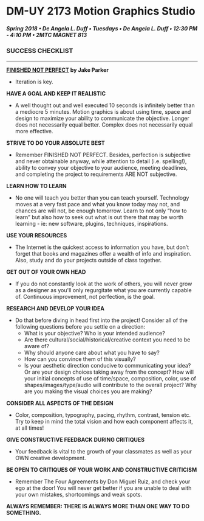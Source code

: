 # DM-UY 2173 Motion Graphics Studio

##### Spring 2018 • De Angela L. Duff • Tuesdays • De Angela L. Duff • 12:30 PM - 4:10 PM • 2MTC MAGNET 813

### SUCCESS CHECKLIST

---

**<a href="https://www.youtube.com/watch?v=Q4vWXbOLmaE" target="_blank">FINISHED NOT PERFECT</a> by Jake Parker**
* Iteration is key.

**HAVE A GOAL AND KEEP IT REALISTIC**
* A well thought out and well executed 10 seconds is infinitely better than a mediocre 5 minutes. Motion graphics is about using time, space and design to maximize your ability to communicate the objective. Longer does not necessarily equal better. Complex does not necessarily equal more effective. 

**STRIVE TO DO YOUR ABSOLUTE BEST**
* Remember FINISHED NOT PERFECT. Besides, perfection is subjective and never obtainable anyway, while attention to detail (i.e. spelling!), ability to convey your objective to your audience, meeting deadlines, and completing the project to requirements ARE NOT subjective. 

**LEARN HOW TO LEARN**
* No one will teach you better than you can teach yourself. Technology moves at a very fast pace and what you know today may not, and chances are will not, be enough tomorrow. Learn to not only “how to learn” but also how to seek out what is out there that may be worth learning - ie: new software, plugins, techniques, inspirations. 

**USE YOUR RESOURCES** 
* The Internet is the quickest access to information you have, but don’t forget that books and magazines offer a wealth of info and inspiration. Also, study and do your projects outside of class together. 

**GET OUT OF YOUR OWN HEAD** 
* If you do not constantly look at the work of others, you will never grow as a designer as you'll only regurgitate what you are currently capable of. Continuous improvement, not perfection, is the goal. 

**RESEARCH AND DEVELOP YOUR IDEA** 
* Do that before diving in head first into the project! Consider all of the following questions before you settle on a direction:
    * What is your objective? Who is your intended audience?
    * Are there cultural/social/historical/creative context you need to be aware of?
    * Why should anyone care about what you have to say?
    * How can you convince them of this visually?
    * Is your aesthetic direction conducive to communicating your idea? Or are your design choices taking away from the concept? How will your initial concepts of use of time/space, composition, color, use of shapes/images/type/audio will contribute to the overall project? Why are you making the visual choices you are making? 

**CONSIDER ALL ASPECTS OF THE DESIGN** 
* Color, composition, typography, pacing, rhythm, contrast, tension etc. Try to keep in mind the total vision and how each component affects it, at all times! 

**GIVE CONSTRUCTIVE FEEDBACK DURING CRITIQUES**
* Your feedback is vital to the growth of your classmates as well as your OWN creative
development. 

**BE OPEN TO CRITIQUES OF YOUR WORK AND CONSTRUCTIVE CRITICISM**
* Remember The Four Agreements by Don Miguel Ruiz, and check your ego at the door! You will never get better if you are unable to deal with your own mistakes, shortcomings and weak spots. 

**ALWAYS REMEMBER: THERE IS ALWAYS MORE THAN ONE WAY TO DO SOMETHING.**